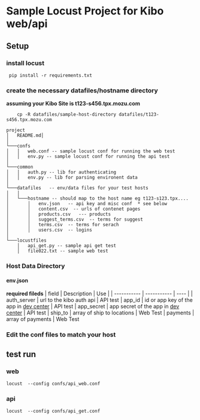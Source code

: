 # Sample Locust Project for Kibo web/api

## Setup
### install locust 
`  pip install -r requirements.txt `
### create the necessary datafiles/hostname directory

**assuming your Kibo Site is t123-s456.tpx.mozu.com**
```
    cp -R datafiles/sample-host-directory datafiles/t123-s456.tpx.mozu.com
```

```
project
│   README.md│  
│
└───confs
│   │   web.conf -- sample locust conf for running the web test
│   │   env.py -- sample locust conf for running the api test
│   
└───common
│   │   auth.py -- lib for authenticating 
│   │   env.py -- lib for parsing environent data
│      
└───datafiles   -- env/data files for your test hosts
│   │
│   └───hostname -- should map to the host name eg t123-s123.tpx....
│       │   env.json   -- api key and misc conf  * see below
│       │   content.csv  -- urls of contenet pages
│       │   products.csv   --- products
│       │   suggest_terms.csv  -- terms for suggest 
│       │   terms.csv  -- terms for serach
│       │   users.csv  -- logins
│
└───locustfiles
    │   api_get.py -- sample api get test
    │   file022.txt -- sample web test
```
### Host Data Directory
#### env.json 
**required fileds**
| field       | Description | Use | 
| ----------- | ----------- | ---- |
| auth_server | url to the kibo auth api       | API test
| app_id   | id or app key of the app in  [dev center](https://developer.mozu.com/console/app)        | API test
| app_secret   | app secret of the app in  [dev center](https://developer.mozu.com/console/app)        | API test
| ship_to   | array of ship to locations        | Web Test 
| payments   | array of payments         | Web Test

### Edit the conf files to match your host

## test run
### web
``` locust  --config confs/api_web.conf ```
### api
``` locust  --config confs/api_get.conf ```